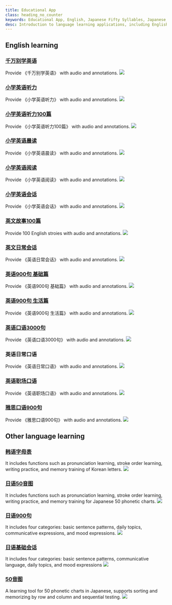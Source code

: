 ```yaml
---
title: Educational App
class: heading_no_counter
keywords: Educational App, English, Japanese Fifty Syllables, Japanese, Korean
desc: Introduction to language learning applications, including English learning, Japanese 50-syllable charts, Korean alphabet, etc
---
```


## English learning

### [千万别学英语](https://apps.microsoft.com/detail/9N1LDB3LP7NK?hl=zh-cn&gl=CN) ###
Provide 《千万别学英语》 with audio and annotations.
![](../assets/images/language/qianwanbiexue.png)

### [小学英语听力](https://apps.microsoft.com/detail/9N097LX5NH27?hl=zh-cn&gl=CN) ###
Provide 《小学英语听力》 with audio and annotations.
![](../assets/images/language/xiaoxuetingli.png)

### [小学英语听力100篇](https://apps.microsoft.com/detail/9P55LZ1VSR5S?hl=zh-cn&gl=CN) ###
Provide 《小学英语听力100篇》 with audio and annotations.
![](../assets/images/language/xiaoxuetingli100.png)

### [小学英语晨读](https://apps.microsoft.com/detail/9MXRXDHZ8CVT?hl=zh-cn&gl=CN) ###
Provide 《小学英语晨读》 with audio and annotations.
![](../assets/images/language/xiaoxuechendu.png)

### [小学英语阅读](https://apps.microsoft.com/detail/9NDVPQHR9J2M?hl=zh-cn&gl=CN) ###
Provide 《小学英语阅读》 with audio and annotations.
![](../assets/images/language/xiaoxueyuedu.png)

### [小学英语会话](https://apps.microsoft.com/detail/9P4HJ8KDZ0L1?hl=zh-cn&gl=CN) ###
Provide 《小学英语会话》 with audio and annotations.
![](../assets/images/language/xiaoxuehuihua.png)

### [英文故事100篇](https://apps.microsoft.com/detail/9NCSXGKG8CJK?hl=zh-cn&gl=CN) ###
Provide 100 English stroies with audio and annotations.
![](../assets/images/language/yingwengushi.png)

### [英文日常会话](https://apps.microsoft.com/detail/9PBGXLTJZNR8?hl=zh-cn&gl=CN) ###
Provide 《英语日常会话》 with audio and annotations.
![](../assets/images/language/richanghuihua.png)

### [英语900句 基础篇](https://apps.microsoft.com/detail/9MVKPKF9B1ZS?hl=zh-cn&gl=CN) ###
Provide 《英语900句 基础篇》 with audio and annotations.
![](../assets/images/language/jichu900.png)


### [英语900句 生活篇](https://apps.microsoft.com/detail/9PPJHZDFWDD0?hl=zh-cn&gl=CN) ###
Provide 《英语900句 生活篇》 with audio and annotations.
![](../assets/images/language/shenghuo900.png)

### [英语口语3000句](https://apps.microsoft.com/detail/9NQK8N5B10LL?hl=zh-cn&gl=CN) ###
Provide 《英语口语3000句》 with audio and annotations.
![](../assets/images/language/kouyu3000.png)

### 英语日常口语 ###
Provide 《英语日常口语》 with audio and annotations.
![](../assets/images/language/richangkouyu.png)

### [英语职场口语](https://apps.microsoft.com/detail/9P2FZQ13G1JS?hl=zh-cn&gl=CN) ###
Provide 《英语职场口语》 with audio and annotations.
![](../assets/images/language/zhichangkouyu.png)

### [雅思口语900句](https://apps.microsoft.com/detail/9NCH3P5K41S9?hl=zh-cn&gl=CN) ###
Provide 《雅思口语900句》 with audio and annotations.
![](../assets/images/language/yasikouyu.png)


## Other language learning


### [韩语字母表](https://apps.microsoft.com/detail/9PMK5CMKZZTK?hl=zh-cn&gl=CN) ###
It includes functions such as pronunciation learning, stroke order learning, writing practice, and memory training of Korean letters.
![](../assets/images/language/hanyuzimu.png)

### [日语50音图](https://apps.microsoft.com/detail/9NC8KSMB6W44?hl=zh-cn&gl=CN) ###
It includes functions such as pronunciation learning, stroke order learning, writing practice, and memory training for Japanese 50 phonetic charts.
![](../assets/images/language/riyu50yin.png)

### [日语900句](https://apps.microsoft.com/detail/9PGGP3J4MXXZ?hl=zh-cn&gl=CN) ###
It includes four categories: basic sentence patterns, daily topics, communicative expressions, and mood expressions.
![](../assets/images/language/riyu900.png)

### [日语基础会话](https://apps.microsoft.com/detail/9NWK38NF9XQH?hl=zh-cn&gl=CN) ###
It includes four categories: basic sentence patterns, communicative language, daily topics, and mood expressions
![](../assets/images/language/riyujichuhuihua.png)

### [50音图](https://apps.microsoft.com/detail/9NHZ8R1QFXR2?hl=zh-cn&gl=CN) ###
A learning tool for 50 phonetic charts in Japanese, supports sorting and memorizing by row and column and sequential testing.
![](../assets/images/language/50yintu.png)

